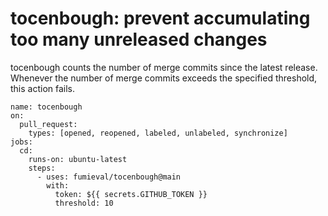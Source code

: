 tocenbough: prevent accumulating too many unreleased changes
====

tocenbough counts the number of merge commits since the latest release.
Whenever the number of merge commits exceeds the specified threshold, this action fails.

```
name: tocenbough
on:
  pull_request:
    types: [opened, reopened, labeled, unlabeled, synchronize]
jobs:
  cd:
    runs-on: ubuntu-latest
    steps:
      - uses: fumieval/tocenbough@main
        with:
          token: ${{ secrets.GITHUB_TOKEN }}
          threshold: 10
```